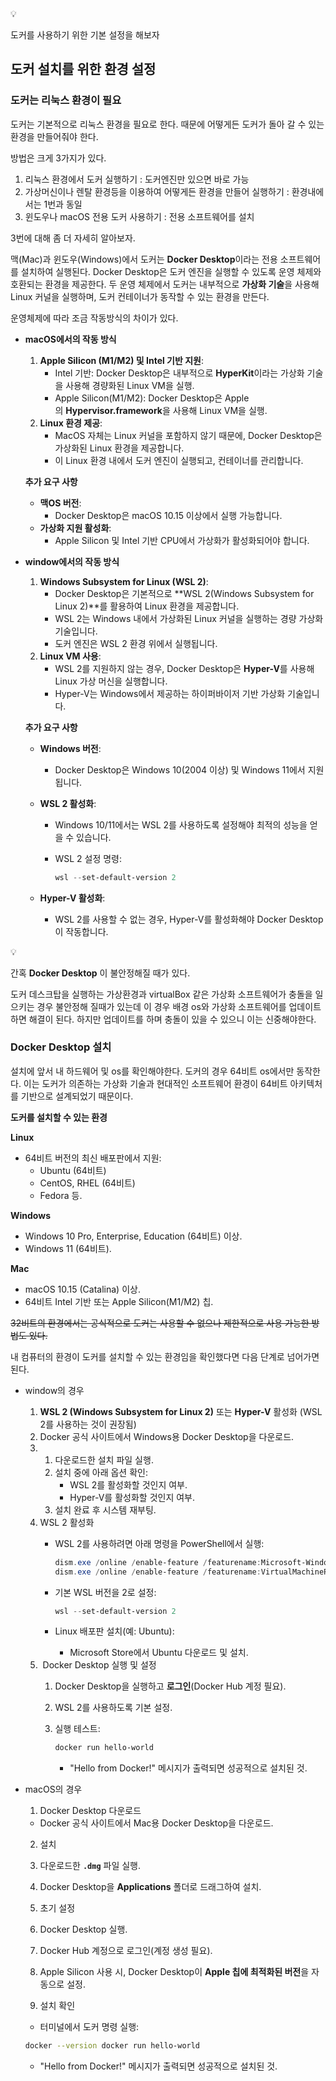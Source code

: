 <aside>
💡

 도커를 사용하기 위한 기본 설정을 해보자

</aside>

## 도커 설치를 위한 환경 설정

### 도커는 리눅스 환경이 필요

 도커는 기본적으로 리눅스 환경을 필요로 한다. 때문에 어떻게든 도커가 돌아 갈 수 있는 환경을 만들어줘야 한다. 

방법은 크게 3가지가 있다. 

1. 리눅스 환경에서 도커 실행하기 : 도커엔진만 있으면 바로 가능
2. 가상머신이나 렌탈 환경등을 이용하여 어떻게든 환경을 만들어 실행하기 : 환경내에서는 1번과 동일
3. 윈도우나 macOS 전용 도커 사용하기 : 전용 소프트웨어를 설치

3번에 대해 좀 더 자세히 알아보자. 

맥(Mac)과 윈도우(Windows)에서 도커는 **Docker Desktop**이라는 전용 소프트웨어를 설치하여 실행된다. Docker Desktop은 도커 엔진을 실행할 수 있도록 운영 체제와 호환되는 환경을 제공한다. 두 운영 체제에서 도커는 내부적으로 **가상화 기술**을 사용해 Linux 커널을 실행하며, 도커 컨테이너가 동작할 수 있는 환경을 만든다.

운영체제에 따라 조금 작동방식의 차이가 있다. 

- **macOS에서의 작동 방식**
    1. **Apple Silicon (M1/M2) 및 Intel 기반 지원**:
        - Intel 기반: Docker Desktop은 내부적으로 **HyperKit**이라는 가상화 기술을 사용해 경량화된 Linux VM을 실행.
        - Apple Silicon(M1/M2): Docker Desktop은 Apple의 **Hypervisor.framework**을 사용해 Linux VM을 실행.
    2. **Linux 환경 제공**:
        - MacOS 자체는 Linux 커널을 포함하지 않기 때문에, Docker Desktop은 가상화된 Linux 환경을 제공합니다.
        - 이 Linux 환경 내에서 도커 엔진이 실행되고, 컨테이너를 관리합니다.
    
    **추가 요구 사항**
    
    - **맥OS 버전**:
        - Docker Desktop은 macOS 10.15 이상에서 실행 가능합니다.
    - **가상화 지원 활성화**:
        - Apple Silicon 및 Intel 기반 CPU에서 가상화가 활성화되어야 합니다.
    
- **window에서의 작동 방식**
    1. **Windows Subsystem for Linux (WSL 2)**:
        - Docker Desktop은 기본적으로 **WSL 2(Windows Subsystem for Linux 2)**를 활용하여 Linux 환경을 제공합니다.
        - WSL 2는 Windows 내에서 가상화된 Linux 커널을 실행하는 경량 가상화 기술입니다.
        - 도커 엔진은 WSL 2 환경 위에서 실행됩니다.
    2. **Linux VM 사용**:
        - WSL 2를 지원하지 않는 경우, Docker Desktop은 **Hyper-V**를 사용해 Linux 가상 머신을 실행합니다.
        - Hyper-V는 Windows에서 제공하는 하이퍼바이저 기반 가상화 기술입니다.
    
    **추가 요구 사항**
    
    - **Windows 버전**:
        - Docker Desktop은 Windows 10(2004 이상) 및 Windows 11에서 지원됩니다.
    - **WSL 2 활성화**:
        - Windows 10/11에서는 WSL 2를 사용하도록 설정해야 최적의 성능을 얻을 수 있습니다.
        - WSL 2 설정 명령:
            
            ```powershell
            wsl --set-default-version 2
            ```
            
    - **Hyper-V 활성화**:
        - WSL 2를 사용할 수 없는 경우, Hyper-V를 활성화해야 Docker Desktop이 작동합니다.

<aside>
💡

간혹 **Docker Desktop** 이 불안정해질 때가 있다. 

</aside>

도커 데스크탑을 실행하는 가상환경과 virtualBox 같은 가상화 소프트웨어가 충돌을 일으키는 경우 불안정해 질때가 있는데 이 경우 배경 os와 가상화 소프트웨어를  업데이트 하면 해결이 된다. 하지만 업데이트를 하며 충돌이 있을 수 있으니 이는 신중해야한다. 

### **Docker Desktop 설치**

설치에 앞서 내 하드웨어 및 os를 확인해야한다. 도커의 경우 64비트 os에서만 동작한다. 이는 도커가 의존하는 가상화 기술과 현대적인 소프트웨어 환경이 64비트 아키텍처를 기반으로 설계되었기 때문이다. 

**도커를 설치할 수 있는 환경**

**Linux**

- 64비트 버전의 최신 배포판에서 지원:
    - Ubuntu (64비트)
    - CentOS, RHEL (64비트)
    - Fedora 등.

**Windows**

- Windows 10 Pro, Enterprise, Education (64비트) 이상.
- Windows 11 (64비트).

**Mac**

- macOS 10.15 (Catalina) 이상.
- 64비트 Intel 기반 또는 Apple Silicon(M1/M2) 칩.

~~32비트의 환경에서는 공식적으로 도커는 사용할 수 없으나 제한적으로 사용 가능한 방법도 있다.~~

내 컴퓨터의 환경이 도커를 설치할 수 있는 환경임을 확인했다면 다음 단계로 넘어가면 된다. 

- window의 경우
    1. **WSL 2 (Windows Subsystem for Linux 2)** 또는 **Hyper-V** 활성화 (WSL 2를 사용하는 것이 권장됨)
    2. Docker 공식 사이트에서 Windows용 Docker Desktop을 다운로드.
    3. 
        1. 다운로드한 설치 파일 실행.
        2. 설치 중에 아래 옵션 확인:
            - WSL 2를 활성화할 것인지 여부.
            - Hyper-V를 활성화할 것인지 여부.
        3. 설치 완료 후 시스템 재부팅.
    4. WSL 2 활성화
        - WSL 2를 사용하려면 아래 명령을 PowerShell에서 실행:
            
            ```powershell
            dism.exe /online /enable-feature /featurename:Microsoft-Windows-Subsystem-Linux /all /norestart
            dism.exe /online /enable-feature /featurename:VirtualMachinePlatform /all /norestart
            ```
            
        - 기본 WSL 버전을 2로 설정:
            
            ```powershell
            wsl --set-default-version 2
            ```
            
        - Linux 배포판 설치(예: Ubuntu):
            - Microsoft Store에서 Ubuntu 다운로드 및 설치.
    5.  Docker Desktop 실행 및 설정
        1. Docker Desktop을 실행하고 **로그인**(Docker Hub 계정 필요).
        2. WSL 2를 사용하도록 기본 설정.
        3. 실행 테스트:
            
            ```bash
            docker run hello-world
            ```
            
            - "Hello from Docker!" 메시지가 출력되면 성공적으로 설치된 것.
- macOS의 경우
    
    1. Docker Desktop 다운로드
    
    - Docker 공식 사이트에서 Mac용 Docker Desktop을 다운로드.
    
    2. 설치
    
    1. 다운로드한 **`.dmg`** 파일 실행.
    2. Docker Desktop을 **Applications** 폴더로 드래그하여 설치.
    
    3. 초기 설정
    
    1. Docker Desktop 실행.
    2. Docker Hub 계정으로 로그인(계정 생성 필요).
    3. Apple Silicon 사용 시, Docker Desktop이 **Apple 칩에 최적화된 버전**을 자동으로 설정.
    
    4. 설치 확인
    
    - 터미널에서 도커 명령 실행:
    
    ```bash
    docker --version docker run hello-world
    ```
    
    - "Hello from Docker!" 메시지가 출력되면 성공적으로 설치된 것.